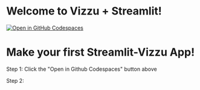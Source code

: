 # Welcome to Vizzu + Streamlit!

[![Open in GitHub Codespaces](https://github.com/codespaces/badge.svg)](https://share.streamlit.io/create-from-fork?owner=blackary&repository=streamlit-vizzu-pydata-global&branch=main&mainModule=streamlit_app.py)

# Make your first Streamlit-Vizzu App!

Step 1: Click the "Open in Github Codespaces" button above

Step 2:
